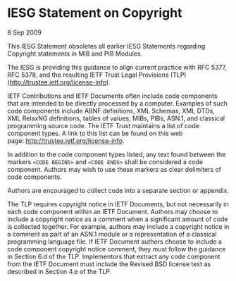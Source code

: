 IESG Statement on Copyright
===========================

8 Sep 2009

This IESG Statement obsoletes all earlier IESG Statements regarding Copyright statements in MIB and PIB Modules.

The IESG is providing this guidance to align current practice with RFC 5377, RFC 5378, and the resulting IETF Trust Legal Provisions (TLP) (<http://trustee.ietf.org/license-info>).

IETF Contributions and IETF Documents often include code components that are intended to be directly processed by a computer. Examples of such code components include ABNF definitions, XML Schemas, XML DTDs, XML RelaxNG definitions, tables of values, MIBs, PIBs, ASN.1, and classical programming source code. The IETF Trust maintains a list of code component types. A link to this list can be found on this web page: <http://trustee.ietf.org/license-info>.

In addition to the code component types listed, any text found between the markers `<CODE BEGINS>` and `<CODE ENDS>` shall be considered a code component. Authors may wish to use these markers as clear delimiters of code components.

Authors are encouraged to collect code into a separate section or appendix.

The TLP requires copyright notice in IETF Documents, but not necessarily in each code component within an IETF Document. Authors may choose to include a copyright notice as a comment when a significant amount of code is collected together. For example, authors may include a copyright notice in a comment as part of an ASN.1 module or a representation of a classical programming language file. If IETF Document authors choose to include a code component copyright notice comment, they must follow the guidance in Section 6.d of the TLP. Implementors that extract any code component from the IETF Document must include the Revised BSD license text as described in Section 4.e of the TLP.

